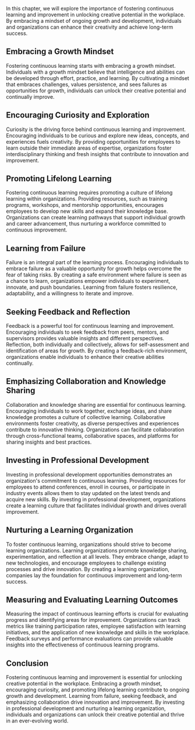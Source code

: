 
In this chapter, we will explore the importance of fostering continuous learning and improvement in unlocking creative potential in the workplace. By embracing a mindset of ongoing growth and development, individuals and organizations can enhance their creativity and achieve long-term success.

Embracing a Growth Mindset
--------------------------

Fostering continuous learning starts with embracing a growth mindset. Individuals with a growth mindset believe that intelligence and abilities can be developed through effort, practice, and learning. By cultivating a mindset that embraces challenges, values persistence, and sees failures as opportunities for growth, individuals can unlock their creative potential and continually improve.

Encouraging Curiosity and Exploration
-------------------------------------

Curiosity is the driving force behind continuous learning and improvement. Encouraging individuals to be curious and explore new ideas, concepts, and experiences fuels creativity. By providing opportunities for employees to learn outside their immediate areas of expertise, organizations foster interdisciplinary thinking and fresh insights that contribute to innovation and improvement.

Promoting Lifelong Learning
---------------------------

Fostering continuous learning requires promoting a culture of lifelong learning within organizations. Providing resources, such as training programs, workshops, and mentorship opportunities, encourages employees to develop new skills and expand their knowledge base. Organizations can create learning pathways that support individual growth and career advancement, thus nurturing a workforce committed to continuous improvement.

Learning from Failure
---------------------

Failure is an integral part of the learning process. Encouraging individuals to embrace failure as a valuable opportunity for growth helps overcome the fear of taking risks. By creating a safe environment where failure is seen as a chance to learn, organizations empower individuals to experiment, innovate, and push boundaries. Learning from failure fosters resilience, adaptability, and a willingness to iterate and improve.

Seeking Feedback and Reflection
-------------------------------

Feedback is a powerful tool for continuous learning and improvement. Encouraging individuals to seek feedback from peers, mentors, and supervisors provides valuable insights and different perspectives. Reflection, both individually and collectively, allows for self-assessment and identification of areas for growth. By creating a feedback-rich environment, organizations enable individuals to enhance their creative abilities continually.

Emphasizing Collaboration and Knowledge Sharing
-----------------------------------------------

Collaboration and knowledge sharing are essential for continuous learning. Encouraging individuals to work together, exchange ideas, and share knowledge promotes a culture of collective learning. Collaborative environments foster creativity, as diverse perspectives and experiences contribute to innovative thinking. Organizations can facilitate collaboration through cross-functional teams, collaborative spaces, and platforms for sharing insights and best practices.

Investing in Professional Development
-------------------------------------

Investing in professional development opportunities demonstrates an organization's commitment to continuous learning. Providing resources for employees to attend conferences, enroll in courses, or participate in industry events allows them to stay updated on the latest trends and acquire new skills. By investing in professional development, organizations create a learning culture that facilitates individual growth and drives overall improvement.

Nurturing a Learning Organization
---------------------------------

To foster continuous learning, organizations should strive to become learning organizations. Learning organizations promote knowledge sharing, experimentation, and reflection at all levels. They embrace change, adapt to new technologies, and encourage employees to challenge existing processes and drive innovation. By creating a learning organization, companies lay the foundation for continuous improvement and long-term success.

Measuring and Evaluating Learning Outcomes
------------------------------------------

Measuring the impact of continuous learning efforts is crucial for evaluating progress and identifying areas for improvement. Organizations can track metrics like training participation rates, employee satisfaction with learning initiatives, and the application of new knowledge and skills in the workplace. Feedback surveys and performance evaluations can provide valuable insights into the effectiveness of continuous learning programs.

Conclusion
----------

Fostering continuous learning and improvement is essential for unlocking creative potential in the workplace. Embracing a growth mindset, encouraging curiosity, and promoting lifelong learning contribute to ongoing growth and development. Learning from failure, seeking feedback, and emphasizing collaboration drive innovation and improvement. By investing in professional development and nurturing a learning organization, individuals and organizations can unlock their creative potential and thrive in an ever-evolving world.
